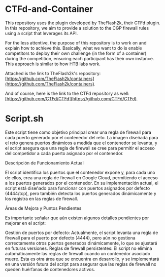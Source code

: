 # CTFd-and-Container
This repository uses the plugin developed by TheFlash2k, their CTFd plugin. In this repository, we aim to provide a solution to the CGP firewall rules using a script that leverages its API.

For the less attentive, the purpose of this repository is to work on and explain how to achieve this. Basically, what we want to do is enable competitors to deploy their own challenge (in the form of a container) during the competition, ensuring each participant has their own instance. This approach is similar to how HTB labs work.

Attached is the link to TheFlash2k's repository: [https://github.com/TheFlash2k/containers](https://github.com/TheFlash2k/containers).

And of course, here is the link to the CTFd repository as well: [https://github.com/CTFd/CTFd](https://github.com/CTFd/CTFd).

# Script.sh
Este script tiene como objetivo principal crear una regla de firewall para cada puerto generado por el contenedor del reto. La imagen diseñada para el reto genera puertos dinámicos a medida que el contenedor se levanta, y el script asegura que una regla de firewall se cree para permitir el acceso del competidor a cada puerto asignado por el contenedor.

Descripción de Funcionamiento Actual

El script identifica los puertos que el contenedor expone y, para cada uno de ellos, crea una regla de firewall en Google Cloud, permitiendo el acceso a los puertos generados por el contenedor. En su implementación actual, el script está diseñado para funcionar con puertos asignados por defecto (4444/tcp), pero también detecta los puertos generados dinámicamente y los registra en las reglas de firewall. 

Áreas de Mejora y Puntos Pendientes

Es importante señalar que aún existen algunos detalles pendientes por mejorar en el script:

Gestión de puertos por defecto: Actualmente, el script levanta una regla de firewall para el puerto por defecto (4444), pero aún no gestiona correctamente otros puertos generados dinámicamente, lo que se ajustará en futuras versiones.
Reglas de firewall persistentes: El script no elimina automáticamente las reglas de firewall cuando un contenedor asociado muere. Esta es otra área que se encuentra en desarrollo, y se implementará en una versión futura del script para asegurar que las reglas de firewall no queden huérfanas de contenedores activos.

